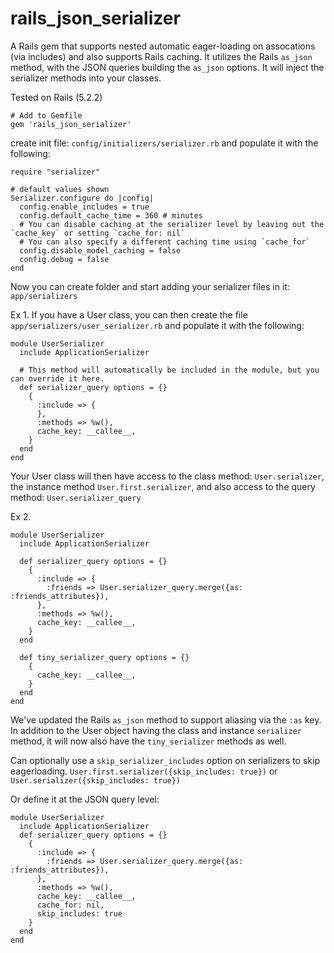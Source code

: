 # rails_json_serializer
A Rails gem that supports nested automatic eager-loading on assocations (via includes) and also supports Rails caching.
It utilizes the Rails `as_json` method, with the JSON queries building the `as_json` options.
It will inject the serializer methods into your classes.

Tested on Rails (5.2.2)

```
# Add to Gemfile
gem 'rails_json_serializer'
```

create init file: `config/initializers/serializer.rb`
and populate it with the following:
```
require "serializer"

# default values shown
Serializer.configure do |config|
  config.enable_includes = true
  config.default_cache_time = 360 # minutes
  # You can disable caching at the serializer level by leaving out the `cache_key` or setting `cache_for: nil`
  # You can also specify a different caching time using `cache_for`
  config.disable_model_caching = false
  config.debug = false
end
```

Now you can create folder and start adding your serializer files in it: `app/serializers`

Ex 1. If you have a User class, you can then create the file `app/serializers/user_serializer.rb` and populate it with the following:
```
module UserSerializer
  include ApplicationSerializer

  # This method will automatically be included in the module, but you can override it here.
  def serializer_query options = {}
    {
      :include => {
      },
      :methods => %w(),
      cache_key: __callee__,
    }
  end
end
```
Your User class will then have access to the class method: `User.serializer`, the instance method `User.first.serializer`, and also access to the query method: `User.serializer_query`

Ex 2.
```
module UserSerializer
  include ApplicationSerializer

  def serializer_query options = {}
    {
      :include => {
        :friends => User.serializer_query.merge({as: :friends_attributes}),
      },
      :methods => %w(),
      cache_key: __callee__,
    }
  end
  
  def tiny_serializer_query options = {}
    {
      cache_key: __callee__,
    }
  end
end
```
We've updated the Rails `as_json` method to support aliasing via the `:as` key.
In addition to the User object having the class and instance `serializer` method, it will now also have the `tiny_serializer` methods as well.

Can optionally use a `skip_serializer_includes` option on serializers to skip eagerloading.
`User.first.serializer({skip_includes: true})`
or 
`User.serializer({skip_includes: true})`

Or define it at the JSON query level:
```
module UserSerializer
  include ApplicationSerializer
  def serializer_query options = {}
    {
      :include => {
        :friends => User.serializer_query.merge({as: :friends_attributes}),
      },
      :methods => %w(),
      cache_key: __callee__,
      cache_for: nil,
      skip_includes: true
    }
  end
end
```